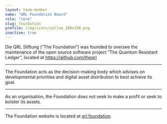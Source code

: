 ```yaml
---
layout: team-member
name: "QRL Foundation Board"
role: "core"
slug: foundation
profile: /img/icons/yellow_100x100.png
inactive: true
---
```


Die QRL Stiftung (“The Foundation”) was founded to oversee the maintenance of the open source software project “The Quantum Resistant Ledger”, located at <https://github.com/theqrl>

-----

The Foundation acts as the decision-making body which advises on developmental priorities and digital asset distribution to best achieve its goal.

-----

As an organisation, the Foundation does not seek to make a profit or seek to bolster its assets.

-----

The Foundation website is located at [qrl.foundation](https://qrl.foundation/).